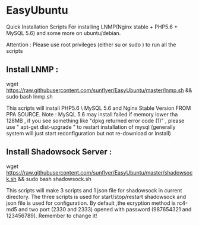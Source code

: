 # EasyUbuntu
Quick Installation Scripts For installing LNMP(Nginx stable + PHP5.6 + MySQL 5.6) and some more on ubuntu/debian.

Attention : Please use root privileges (either su or sudo ) to run all the scripts

## Install LNMP :
wget https://raw.githubusercontent.com/sunflyer/EasyUbuntu/master/lnmp.sh && sudo bash lnmp.sh

This scripts will install PHP5.6 \ MySQL 5.6 and Nginx Stable Version FROM PPA SOURCE.
Note : MySQL 5.6 may install failed if memory lower tha 128MB , if you see something like "dpkg returned error code (1)" , please use " apt-get dist-upgrade " to restart installation of mysql (generally system will just start reconfiguration but not re-download or install)


## Install Shadowsock Server :
wget https://raw.githubusercontent.com/sunflyer/EasyUbuntu/master/shadowsock.sh && sudo bash shadowsock.sh

This scripts will make 3 scripts and 1 json file for shadowsock in current directory. The three scripts is used for start/stop/restart shadowsock and json file is used for configuration. 
By default ,the ecryption method is rc4-md5 and two port (2330 and 2333) opened with password (987654321 and 123456789).
Remember to change it!
